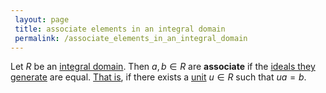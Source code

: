 ```yaml
---
 layout: page
 title: associate elements in an integral domain
 permalink: /associate_elements_in_an_integral_domain
---
```

Let $R$ be an [integral domain](https://defsmath.github.io/DefsMath/integral_domain). Then $a,b\in R$ are **associate** if the [ideals they generate](https://defsmath.github.io/DefsMath/generate_a_ring_ideal) are equal. [That is](https://defsmath.github.io/DefsMath/equality_of_principal_ideals_in_integral_domains), if there exists a [unit](https://defsmath.github.io/DefsMath/unit_of_a_ring) $u\in R$ such that $ua=b$.
